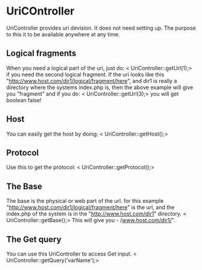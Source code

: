 # UriCOntroller 
UriController provides uri devision. It does not need setting up. 
The purpose to this it to be available anywhere at any time. 


## Logical fragments

When you need a logical part of the uri, just do:
<	UriController::getUrl(1);>
if you need the second logical fragment. 
If the uri looks like this "http://www.host.com/dir1/logical/fragment/here", 
and dir1 is really a directory where the systems index.php is, 
then the above example will give you "fragment" and if you do:
<	UriController::getUrl(3);> 
you will get boolean false!

## Host
You can easily get the host by doing:
<	UriController::getHost();> 


## Protocol 
Use this to get the protocol:
<	UriController::getProtocol();> 

## The Base 
The base is the physical or web part of the url.
for this example "http://www.host.com/dir1/logical/fragment/here" is the url,
and the index.php of the system is in the "http://www.host.com/dir1" directory.
<	UriController::getBase();> 
This will give you - /www.host.com/dir1/".

## The Get query
You can use this UriController to access Get input. 
<	UriController::getQuery('varName');> 